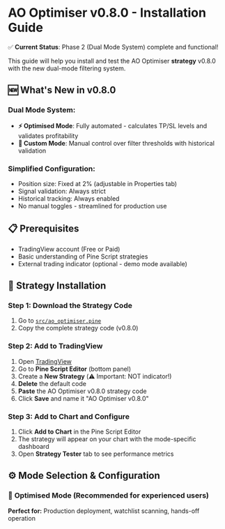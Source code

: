 # AO Optimiser v0.8.0 - Installation Guide

✅ **Current Status**: Phase 2 (Dual Mode System) complete and functional! 

This guide will help you install and test the AO Optimiser **strategy** v0.8.0 with the new dual-mode filtering system.

## 🆕 **What's New in v0.8.0**

### **Dual Mode System:**
- **⚡ Optimised Mode**: Fully automated - calculates TP/SL levels and validates profitability
- **🎯 Custom Mode**: Manual control over filter thresholds with historical validation

### **Simplified Configuration:**
- Position size: Fixed at 2% (adjustable in Properties tab)
- Signal validation: Always strict 
- Historical tracking: Always enabled
- No manual toggles - streamlined for production use

## 📋 Prerequisites

- TradingView account (Free or Paid)
- Basic understanding of Pine Script strategies
- External trading indicator (optional - demo mode available)

## 🚀 Strategy Installation

### Step 1: Download the Strategy Code
1. Go to [`src/ao_optimiser.pine`](../src/ao_optimiser.pine)
2. Copy the complete strategy code (v0.8.0)

### Step 2: Add to TradingView
1. Open [TradingView](https://www.tradingview.com/)
2. Go to **Pine Script Editor** (bottom panel)
3. Create a **New Strategy** (⚠️ Important: NOT indicator!)
4. **Delete** the default code
5. **Paste** the AO Optimiser v0.8.0 strategy code
6. Click **Save** and name it "AO Optimiser v0.8.0"

### Step 3: Add to Chart and Configure
1. Click **Add to Chart** in the Pine Script Editor
2. The strategy will appear on your chart with the mode-specific dashboard
3. Open **Strategy Tester** tab to see performance metrics

## ⚙️ **Mode Selection & Configuration**

### 🎯 **Optimised Mode** (Recommended for experienced users)

**Perfect for:** Production deployment, watchlist scanning, hands-off operation
